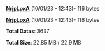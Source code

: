 [**NrjpLpxA**](/data/NrjpLpxA.txt) (10/01/23 - 12:43)- 116 bytes

[**NrjpLpxA**](/data/NrjpLpxA.txt) (10/01/23 - 12:43)- 116 bytes

**Total Datas**: 3637

**Total Size**: 22.85 MB / 22.9 MB
